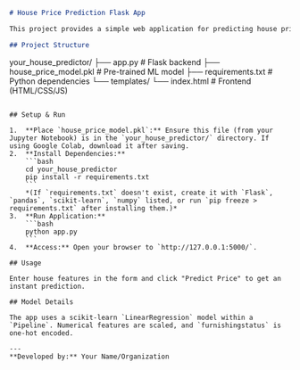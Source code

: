 ```markdown
# House Price Prediction Flask App

This project provides a simple web application for predicting house prices using a pre-trained machine learning model.

## Project Structure

```

your\_house\_predictor/
├── app.py                  \# Flask backend
├── house\_price\_model.pkl   \# Pre-trained ML model
├── requirements.txt        \# Python dependencies
└── templates/
└── index.html          \# Frontend (HTML/CSS/JS)

````

## Setup & Run

1.  **Place `house_price_model.pkl`:** Ensure this file (from your Jupyter Notebook) is in the `your_house_predictor/` directory. If using Google Colab, download it after saving.
2.  **Install Dependencies:**
    ```bash
    cd your_house_predictor
    pip install -r requirements.txt
    ```
    *(If `requirements.txt` doesn't exist, create it with `Flask`, `pandas`, `scikit-learn`, `numpy` listed, or run `pip freeze > requirements.txt` after installing them.)*
3.  **Run Application:**
    ```bash
    python app.py
    ```
4.  **Access:** Open your browser to `http://127.0.0.1:5000/`.

## Usage

Enter house features in the form and click "Predict Price" to get an instant prediction.

## Model Details

The app uses a scikit-learn `LinearRegression` model within a `Pipeline`. Numerical features are scaled, and `furnishingstatus` is one-hot encoded.

---
**Developed by:** Your Name/Organization
````
